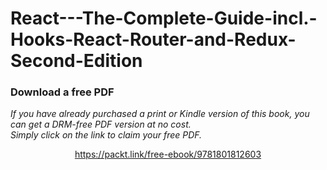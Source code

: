 # React---The-Complete-Guide-incl.-Hooks-React-Router-and-Redux-Second-Edition

### Download a free PDF

 <i>If you have already purchased a print or Kindle version of this book, you can get a DRM-free PDF version at no cost.<br>Simply click on the link to claim your free PDF.</i>
<p align="center"> <a href="https://packt.link/free-ebook/9781801812603">https://packt.link/free-ebook/9781801812603 </a> </p>